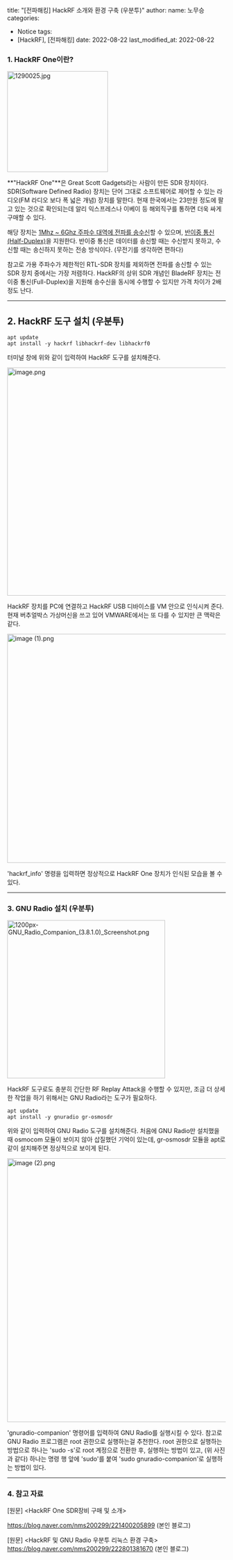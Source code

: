 title: "[전파해킹] HackRF 소개와 환경 구축 (우분투)"
author:
  name: 노무승
categories:

- Notice
  tags:
- [HackRF], [전파해킹]
  date: 2022-08-22
  last_modified_at: 2022-08-22


### 1. HackRF One이란?

<img src="https://user-images.githubusercontent.com/12112214/185939994-f2e0eba6-b11f-4cf3-952d-da58fb9a24d0.jpg" title="" alt="1290025.jpg" width="232">

 **"HackRF One"**은 Great Scott Gadgets라는 사람이 만든 SDR 장치이다. SDR(Software Defined Radio) 장치는 단어 그대로 소프트웨어로 제어할 수 있는 라디오(FM 라디오 보다 폭 넓은 개념) 장치를 말한다. 현재 한국에서는 23만원 정도에 팔고 있는 것으로 확인되는데 알리 익스프레스나 이베이 등 해외직구를 통하면 더욱 싸게 구매할 수 있다.



 해당 장치는 <u>1Mhz ~ 6Ghz 주파수 대역에 전파를 송수신</u>할 수 있으며, <u>반이중 통신(Half-Duplex)</u>을 지원한다. 반이중 통신은 데이터를 송신할 때는 수신받지 못하고, 수신할 때는 송신하지 못하는 전송 방식이다. (무전기를 생각하면 편하다)



 참고로 가용 주파수가 제한적인 RTL-SDR 장치를 제외하면 전파를 송신할 수 있는 SDR 장치 중에서는 가장 저렴하다. HackRF의 상위 SDR 개념인 BladeRF 장치는 전이중 통신(Full-Duplex)을 지원해 송수신을 동시에 수행할 수 있지만 가격 차이가 2배 정도 난다.



---

## 2. HackRF 도구 설치 (우분투)

```
apt update
apt install -y hackrf libhackrf-dev libhackrf0
```

 터미널 창에 위와 같이 입력하여 HackRF 도구를 설치해준다.



<img title="" src="https://user-images.githubusercontent.com/12112214/185940072-fa0bc817-aed1-467f-9db0-0dffcd515218.png" alt="image.png" width="525">

 HackRF 장치를 PC에 연결하고 HackRF USB 디바이스를 VM 안으로 인식시켜 준다. 현재 버추얼박스 가상머신을 쓰고 있어 VMWARE에서는 또 다를 수 있지만 큰 맥락은 같다.



<img src="https://user-images.githubusercontent.com/12112214/185940138-7445d8b9-be1c-44e0-813e-53f45caeeafa.png" title="" alt="image (1).png" width="527">

 'hackrf_info' 명령을 입력하면 정상적으로 HackRF One 장치가 인식된 모습을 볼 수 있다.



---

### 3. GNU Radio 설치 (우분투)

<img title="" src="https://user-images.githubusercontent.com/12112214/185940215-0506ae4a-407e-446d-827b-6c6126f2b140.png" alt="1200px-GNU_Radio_Companion_(3.8.1.0)_Screenshot.png" width="364">

 HackRF 도구로도 충분히 간단한 RF Replay Attack을 수행할 수 있지만, 조금 더 상세한 작업을 하기 위해서는 GNU Radio라는 도구가 필요하다.



```
apt update
apt install -y gnuradio gr-osmosdr
```

위와 같이 입력하여 GNU Radio 도구를 설치해준다. 처음에 GNU Radio만 설치했을 때 osmocom 모듈이 보이지 않아 삽질했던 기억이 있는데, gr-osmosdr 모듈을 apt로 같이 설치해주면 정상적으로 보이게 된다.



<img title="" src="https://user-images.githubusercontent.com/12112214/185940296-ba29a5e9-8282-4944-9441-926997f43883.png" alt="image (2).png" width="607">

 'gnuradio-companion' 명령어를 입력하여 GNU Radio를 실행시킬 수 있다. 참고로 GNU Radio 프로그램은 root 권한으로 실행하는걸 추천한다. root 권한으로 실행하는 방법으로 하나는 'sudo -s'로 root 계정으로 전환한 후, 실행하는 방법이 있고, (위 사진과 같다) 하나는 명령 행 앞에 'sudo'를 붙여 'sudo gnuradio-companion'로 실행하는 방법이 있다.



---

### 4. 참고 자료

[원문] <HackRF One SDR장비 구매 및 소개>

https://blog.naver.com/nms200299/221400205899 (본인 블로그)



[원문] <HackRF 및 GNU Radio 우분투 리눅스 환경 구축> https://blog.naver.com/nms200299/222801381670 (본인 블로그)






